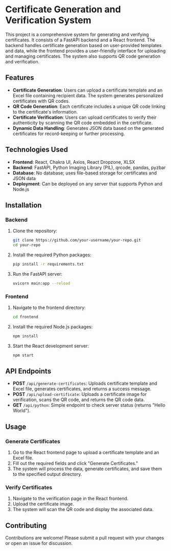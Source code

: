 # Certificate Generation and Verification System

This project is a comprehensive system for generating and verifying certificates. It consists of a FastAPI backend and a React frontend. The backend handles certificate generation based on user-provided templates and data, while the frontend provides a user-friendly interface for uploading and managing certificates. The system also supports QR code generation and verification.

## Features

- **Certificate Generation**: Users can upload a certificate template and an Excel file containing recipient data. The system generates personalized certificates with QR codes.
- **QR Code Generation**: Each certificate includes a unique QR code linking to the certificate's information.
- **Certificate Verification**: Users can upload certificates to verify their authenticity by scanning the QR code embedded in the certificate.
- **Dynamic Data Handling**: Generates JSON data based on the generated certificates for record-keeping or further processing.

## Technologies Used

- **Frontend**: React, Chakra UI, Axios, React Dropzone, XLSX
- **Backend**: FastAPI, Python Imaging Library (PIL), qrcode, pandas, pyzbar
- **Database**: No database; uses file-based storage for certificates and JSON data
- **Deployment**: Can be deployed on any server that supports Python and Node.js

## Installation

### Backend

1. Clone the repository:
    ```bash
    git clone https://github.com/your-username/your-repo.git
    cd your-repo
    ```

2. Install the required Python packages:
    ```bash
    pip install -r requirements.txt
    ```

3. Run the FastAPI server:
    ```bash
    uvicorn main:app --reload
    ```

### Frontend

1. Navigate to the frontend directory:
    ```bash
    cd frontend
    ```

2. Install the required Node.js packages:
    ```bash
    npm install
    ```

3. Start the React development server:
    ```bash
    npm start
    ```

## API Endpoints

- **POST** `/api/generate-certificates`: Uploads certificate template and Excel file, generates certificates, and returns a success message.
- **POST** `/api/upload-certificate`: Uploads a certificate image for verification, scans the QR code, and returns the QR code data.
- **GET** `/api/python`: Simple endpoint to check server status (returns "Hello World").

## Usage

### Generate Certificates

1. Go to the React frontend page to upload a certificate template and an Excel file.
2. Fill out the required fields and click "Generate Certificates."
3. The system will process the data, generate certificates, and save them to the specified output directory.

### Verify Certificates

1. Navigate to the verification page in the React frontend.
2. Upload the certificate image.
3. The system will scan the QR code and display the associated data.

## Contributing

Contributions are welcome! Please submit a pull request with your changes or open an issue for discussion.
